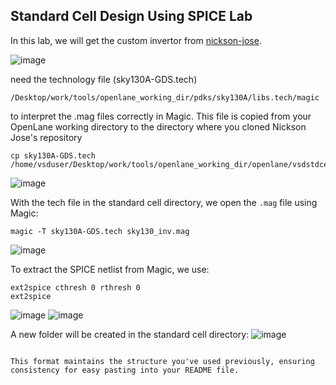 


## Standard Cell Design Using SPICE Lab

In this lab, we will get the custom invertor from [nickson-jose](https://github.com/nickson-jose/vsdstdcelldesign.git).

![image](https://github.com/navi2311/DIGITAL-VLSI-SOC-DESIGN-AND-PLANNING/assets/134842758/33a7c5e6-f915-4bbc-9e82-749b15621579)

need the technology file (sky130A-GDS.tech) 
```
/Desktop/work/tools/openlane_working_dir/pdks/sky130A/libs.tech/magic
```
to interpret the .mag files correctly in Magic. This file is copied from your OpenLane working directory to the directory where you cloned Nickson Jose's repository

```
cp sky130A-GDS.tech /home/vsduser/Desktop/work/tools/openlane_working_dir/openlane/vsdstdcelldesign
```
![image](https://github.com/navi2311/DIGITAL-VLSI-SOC-DESIGN-AND-PLANNING/assets/134842758/b305fe52-5998-408b-bdfb-d7b9d74d09ba)

With the tech file in the standard cell directory, we open the `.mag` file using Magic:
```
magic -T sky130A-GDS.tech sky130_inv.mag
```
![image](https://github.com/navi2311/DIGITAL-VLSI-SOC-DESIGN-AND-PLANNING/assets/134842758/d9f624be-e8a9-4c0f-b7a9-299b960c00c6)

To extract the SPICE netlist from Magic, we use:
```
ext2spice cthresh 0 rthresh 0
ext2spice
```
![image](https://github.com/navi2311/DIGITAL-VLSI-SOC-DESIGN-AND-PLANNING/assets/134842758/11b3d0d7-d17a-4e1a-be59-999b3dacc582)
![image](https://github.com/navi2311/DIGITAL-VLSI-SOC-DESIGN-AND-PLANNING/assets/134842758/1a7ea2e4-995d-4dd8-9a8b-480268a4e520)

A new folder will be created in the standard cell directory:
![image](https://github.com/navi2311/DIGITAL-VLSI-SOC-DESIGN-AND-PLANNING/assets/134842758/7b73a579-808f-4f64-bb78-ea6f02afcb97)
```

This format maintains the structure you've used previously, ensuring consistency for easy pasting into your README file.
